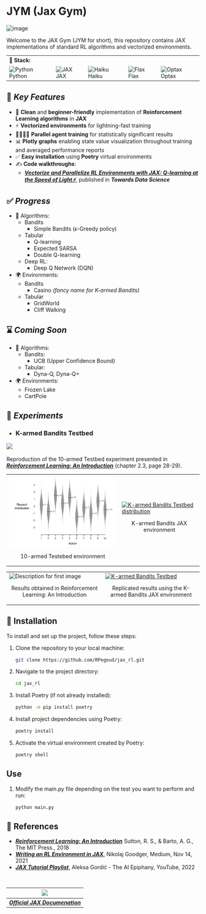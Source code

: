 # **JYM (Jax Gym)**

![image](https://github.com/RPegoud/jym/assets/60786847/f7939998-dacc-4ca5-acf2-56a0dc018377)

Welcome to the JAX Gym (JYM for short), this repository contains JAX implementations of standard RL algorithms and vectorized environments.

<table>
  <tr>
    <th colspan="5" align="left">🚀 Stack:</th>
  </tr>
  <tr>
    <td align="left">
      <a target="blank">
        <img align="center" src="https://cdn4.iconfinder.com/data/icons/logos-and-brands/512/267_Python_logo-512.png" alt="Python" height="40" width="40" />
        Python
      </a>
    </td>
    <td align="left">
      <a >
        <img align="center" href="https://jax.readthedocs.io/en/latest/index.html" target="blank" src="https://upload.wikimedia.org/wikipedia/commons/8/86/Google_JAX_logo.svg" alt="JAX" height="40" width="40" />
        JAX
      </a>
    </td>
    <td align="left">
      <a target="blank">
        <img align="center" href="https://dm-haiku.readthedocs.io/en/latest/" src="https://avatars.githubusercontent.com/u/144367226?s=280&v=4" alt="Haiku" height="40" width="40" />
        Haiku
      </a>
    </td>
    <td align="left">
      <a  target="blank">
        <img align="center" href="https://flax.readthedocs.io/en/latest/" src="https://raw.githubusercontent.com/google/flax/main/images/flax_logo_250px.png" alt="Flax" height="40" width="40" />
        Flax
      </a>
    </td>
    <td align="left">
      <a target="blank">
        <img align="center"  href="https://optax.readthedocs.io/en/latest/" src="https://optax.readthedocs.io/en/latest/_static/logo.svg" alt="Optax" height="40" width="40" />
        Optax
      </a>
    </td>
  </tr>
</table>


## 🌟 ***Key Features*** 

* 🐍  **Clean** and **beginner-friendly** implementation of **Reinforcement Learning algorithms** in **JAX**
* ⚡ **Vectorized environments** for lightning-fast training
* 👩‍👨‍👦‍👧 **Parallel agent training** for statistically significant results
* 📊 **Plotly graphs** enabling state value visualization throughout training and averaged performance reports
* ✅ **Easy installation** using **Poetry** virtual environments
* ✍️ **Code walkthroughs**:
  * [***Vectorize and Parallelize RL Environments with JAX: Q-learning at the Speed of Light⚡***](https://towardsdatascience.com/vectorize-and-parallelize-rl-environments-with-jax-q-learning-at-the-speed-of-light-49d07373adf5), published in ***Towards Data Science***

## ✅ ***Progress***

* 🤖 Algorithms:
  * Bandits
    * Simple Bandits ($\epsilon$-Greedy policy)
  * Tabular
    * Q-learning
    * Expected SARSA
    * Double Q-learning
  * Deep RL:
      * Deep Q Network (DQN)
* 🌍 Environments:
  * Bandits
    * Casino *(fancy name for K-armed Bandits)*
  * Tabular
    * GridWorld
    * Cliff Walking

## ⌛ ***Coming Soon***

* 🤖 Algorithms:
  * Bandits:
    * UCB (Upper Confidence Bound)
  * Tabular:
    * Dyna-Q, Dyna-Q+
* 🌍 Environments:
  * Frozen Lake
  * CartPole

## 🧪 ***Experiments***

* ### **K-armed Bandits Testbed**

<a href="https://github.com/RPegoud/jax_rl/blob/main/notebooks/bandits/incremental_bandits.ipynb">
 <img src="https://img.shields.io/badge/jupyter-%23FA0F00.svg?style=for-the-badge&logo=jupyter&logoColor=white">
</a>

  Reproduction of the 10-armed Testbed experiment presented in [***Reinforcement Learning: An Introduction***](http://incompleteideas.net/book/the-book-2nd.html) (chapter 2.3, page 28-29).
  
<div align="center">
  <table>
    <tr>
      <td>
        <img src="https://raw.githubusercontent.com/RPegoud/jax_rl/main/images/10-armed%20bandits%20testbed.png" alt="Description for first image" width="400"/>
        <p align="center">10-armed Testebed environment</p>
      </td>
      <td>
        <a href="https://plotly.com/~Ryan_pgd/7/?share_key=XO3yJyF8asLycAUymU4pbS" target="_blank" title="K-armed Bandits Testbed distribution"><img src="https://plotly.com/~Ryan_pgd/7.png?share_key=XO3yJyF8asLycAUymU4pbS" alt="K-armed Bandits Testbed distribution" width="370"/></a>
        <p align="center">K-armed Bandits JAX environment</p>
      </td>
    </tr>
  </table>

</div>

<div align="center">
<table>
  <tr>
    <td>
      <img src="https://miro.medium.com/v2/resize:fit:1400/1*n5up95W-Zy5gC0Momy7LaQ.png" alt="Description for first image" width="430"/>
      <p align="center">Results obtained in Reinforcement Learning: An Introduction</p>
    </td>
    <td>
      <a href="https://plotly.com/~Ryan_pgd/9/?share_key=B9eEph84sA0EoX3XL7eFhs" target="_blank" title="10-Armed bandits testbed reproduction"><img src="https://plotly.com/~Ryan_pgd/9.png?share_key=B9eEph84sA0EoX3XL7eFhs" alt="K-armed Bandits Testbed" width="400"/></a>
    <p align="center">Replicated results using the K-armed Bandits JAX environment</p>
    </td>
  </tr>
</table>
</div>

## 💾 Installation

To install and set up the project, follow these steps:

1. Clone the repository to your local machine:

   ```bash
   git clone https://github.com/RPegoud/jax_rl.git
   ```

2. Navigate to the project directory:

   ```bash
   cd jax_rl
   ```

3. Install Poetry (if not already installed):

   ```bash
   python -m pip install poetry
   ```

4. Install project dependencies using Poetry:

   ```bash
   poetry install
   ```

5. Activate the virtual environment created by Poetry:

   ```bash
   poetry shell
   ```

## Use

1. Modify the main.py file depending on the test you want to perform and run:

   ```bash
   python main.py

## 📝 References

* [***Reinforcement Learning: An Introduction***](http://incompleteideas.net/book/the-book-2nd.html) Sutton, R. S., & Barto, A. G., The MIT Press., 2018
* [***Writing an RL Environment in JAX***](https://medium.com/@ngoodger_7766/writing-an-rl-environment-in-jax-9f74338898ba), Nikolaj Goodger, Medium, Nov 14, 2021
* [***JAX Tutorial Playlist***](https://www.youtube.com/watch?v=SstuvS-tVc0&list=PLBoQnSflObckOARbMK9Lt98Id0AKcZurq), Aleksa Gordić - The AI Epiphany, YouTube, 2022

<br/>

| ![](https://upload.wikimedia.org/wikipedia/commons/8/86/Google_JAX_logo.svg) |
|:--:|
| [***Official JAX Documenation***](https://jax.readthedocs.io/en/latest/index.html) |
